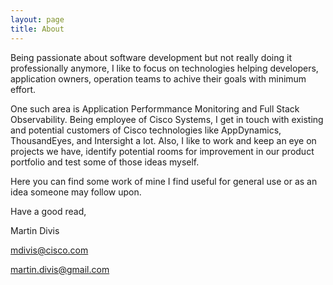 ```yaml
---
layout: page
title: About
---
```


Being passionate about software development but not really doing it professionally anymore, I like to focus on technologies helping developers, application owners, operation teams to achive their goals with minimum effort. 

One such area is Application Performmance Monitoring and Full Stack Observability. Being employee of Cisco Systems, I get in touch with existing and potential customers of Cisco technologies like AppDynamics, ThousandEyes, and Intersight a lot. Also, I like to work and keep an eye on projects we have, identify potential rooms for improvement in our product portfolio and test some of those ideas myself. 

Here you can find some work of mine I find useful for general use or as an idea someone may follow upon.

Have a good read,

Martin Divis

mdivis@cisco.com

martin.divis@gmail.com
